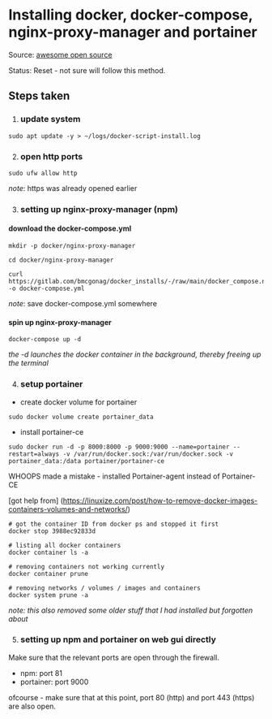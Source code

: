 # Installing docker, docker-compose, nginx-proxy-manager and portainer

Source: [awesome open source](https://www.youtube.com/watch?v=TdEKVPWbC58&ab_channel=AwesomeOpenSource)

Status: Reset - not sure will follow this method.

## Steps taken

1. ### update system

```
sudo apt update -y > ~/logs/docker-script-install.log
```

2. ### open http ports

```
sudo ufw allow http
```

_note_: https was already opened earlier

3. ### setting up nginx-proxy-manager (npm)

#### download the docker-compose.yml

```
mkdir -p docker/nginx-proxy-manager

cd docker/nginx-proxy-manager

curl https://gitlab.com/bmcgonag/docker_installs/-/raw/main/docker_compose.nginx_proxy_manager.yml -o docker-compose.yml
```

_note_: save docker-compose.yml somewhere

#### spin up nginx-proxy-manager

```
docker-compose up -d
```

_the -d launches the docker container in the background, thereby freeing up the terminal_

4. ### setup portainer

- create docker volume for portainer

```
sudo docker volume create portainer_data
```

- install portainer-ce

```
sudo docker run -d -p 8000:8000 -p 9000:9000 --name=portainer --restart=always -v /var/run/docker.sock:/var/run/docker.sock -v portainer_data:/data portainer/portainer-ce
```

WHOOPS made a mistake - installed Portainer-agent instead of Portainer-CE

[got help from] (https://linuxize.com/post/how-to-remove-docker-images-containers-volumes-and-networks/)

```
# got the container ID from docker ps and stopped it first
docker stop 3988ec92833d
```

```
# listing all docker containers
docker container ls -a
```

```
# removing containers not working currently
docker container prune
```

```
# removing networks / volumes / images and containers
docker system prune -a
```

_note: this also removed some older stuff that I had installed but forgotten about_

5. ### setting up npm and portainer on web gui directly

Make sure that the relevant ports are open through the firewall.

- npm: port 81
- portainer: port 9000

ofcourse - make sure that at this point, port 80 (http) and port 443 (https) are also open.
